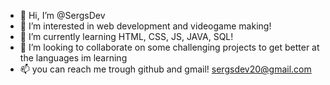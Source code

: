 - 👋 Hi, I’m @SergsDev
- 👀 I’m interested in web development and videogame making!
- 🌱 I’m currently learning HTML, CSS, JS, JAVA, SQL!
- 💞️ I’m looking to collaborate on some challenging projects to get better at the languages im learning
- 📫 you can reach me trough github and gmail! sergsdev20@gmail.com


